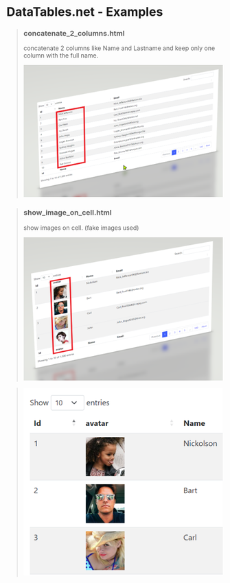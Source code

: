 # DataTables.net - Examples

> ### concatenate_2_columns.html
> concatenate 2 columns like Name and Lastname and keep only one column with the full name.
>
>![alt text](https://github.com/fireDevelop-com/DataTables.net/blob/main/assets/images/wiki/2022-08-07_2146-45081.png?raw=true)


> ### show_image_on_cell.html
> show images on cell. (fake images used)
>
>![alt text](https://github.com/fireDevelop-com/DataTables.net/blob/main/assets/images/wiki/2022-08-08_0013-06155.png?raw=true)

>![alt text](https://github.com/fireDevelop-com/DataTables.net/blob/main/assets/images/wiki/2022-08-08_0019-59597.png?raw=true)
